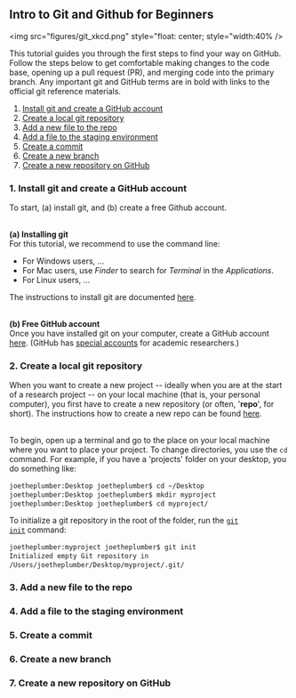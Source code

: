 ## Intro to Git and Github for Beginners

<img src="figures/git_xkcd.png"
     style="float: center; style="width:40% />

This tutorial guides you through the first steps to find your way on GitHub.
Follow the steps below to get comfortable making changes to the code base, opening up a pull request (PR), and merging code into the primary branch. Any important git and GitHub terms are in bold with links to the official git reference materials.
<ol>
  <li> <a href="#step1">Install git and create a GitHub account</a> </li>
  <li> <a href="#step2">Create a local git repository </a></li>
  <li> <a href="#step3">Add a new file to the repo </a></li>
  <li> <a href="#step4">Add a file to the staging environment </a></li>
  <li> <a href="#step5">Create a commit </a></li>
  <li> <a href="#step6">Create a new branch </a></li>
  <li> <a href="#step7">Create a new repository on GitHub </a></li>
</ol>

<h3 id="step1">1. Install git and create a GitHub account</h3>
To start, (a) install git, and (b) create a free Github account. <br> <br>

<strong>(a) Installing git </strong><br>
For this tutorial, we recommend to use the command line:
<ul>
  <li> For Windows users, ...  </li>
  <li> For Mac users, use <em>Finder</em> to search for <em>Terminal</em> in the <em>Applications</em>. </li>
  <li> For Linux users,  ... </li>
</ul>
The instructions to install git are documented <a href="https://git-scm.com/book/en/v2/Getting-Started-Installing-Git" target="_blank">here</a>. <br> <br>

<strong>(b) Free GitHub account </strong><br>
Once you have installed git on your computer, create a GitHub account <a href="https://github.com/" target="_blank">here</a>.
(GitHub has <a href="https://docs.github.com/en/free-pro-team@latest/github/teaching-and-learning-with-github-education/applying-for-an-educator-or-researcher-discount" target="_blank">special accounts</a> for academic researchers.)

<h3 id="step2">2. Create a local git repository</h3>
When you want to create a new project -- ideally when you are at the start of a research project -- on your local machine (that is, your personal computer), you first have to create a new repository (or often, '<b>repo</b>', for short).
The instructions how to create a new repo can be found <a href="https://git-scm.com/book/en/v2/Git-Basics-Getting-a-Git-Repository" target="_blank">here</a>. <br> <br>


To begin, open up a terminal and go to the place on your local machine where you want to place your project.
To change directories, you use the <code>cd</code> command.
For example, if you have a 'projects' folder on your desktop, you do something like:
```shell
joetheplumber:Desktop joetheplumber$ cd ~/Desktop
joetheplumber:Desktop joetheplumber$ mkdir myproject
joetheplumber:Desktop joetheplumber$ cd myproject/
```

To initialize a git repository in the root of the folder, run the <a href="https://git-scm.com/docs/git-init" target="_blank"><code>git init</code></a> command:  
```shell
joetheplumber:myproject joetheplumber$ git init
Initialized empty Git repository in /Users/joetheplumber/Desktop/myproject/.git/
```

<h3 id="step3">3. Add a new file to the repo</h3>

<h3 id="step4">4. Add a file to the staging environment</h3>

<h3 id="step5">5. Create a commit</h3>

<h3 id="step6">6. Create a new branch</h3>


<h3 id="step7">7. Create a new repository on GitHub</h3>
